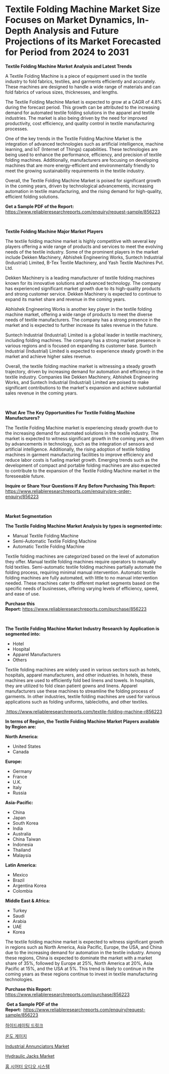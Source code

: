 <p><h1>Textile Folding Machine Market Size Focuses on Market Dynamics, In-Depth Analysis and Future Projections of its Market Forecasted for Period from 2024 to 2031</h1></p><p><strong>Textile Folding Machine Market Analysis and Latest Trends</strong></p>
<p><p>A Textile Folding Machine is a piece of equipment used in the textile industry to fold fabrics, textiles, and garments efficiently and accurately. These machines are designed to handle a wide range of materials and can fold fabrics of various sizes, thicknesses, and lengths.</p><p>The Textile Folding Machine Market is expected to grow at a CAGR of 4.8% during the forecast period. This growth can be attributed to the increasing demand for automated textile folding solutions in the apparel and textile industries. The market is also being driven by the need for improved productivity, cost efficiency, and quality control in textile manufacturing processes.</p><p>One of the key trends in the Textile Folding Machine Market is the integration of advanced technologies such as artificial intelligence, machine learning, and IoT (Internet of Things) capabilities. These technologies are being used to enhance the performance, efficiency, and precision of textile folding machines. Additionally, manufacturers are focusing on developing machines that are more energy-efficient and environmentally friendly to meet the growing sustainability requirements in the textile industry.</p><p>Overall, the Textile Folding Machine Market is poised for significant growth in the coming years, driven by technological advancements, increasing automation in textile manufacturing, and the rising demand for high-quality, efficient folding solutions.</p></p>
<p><strong>Get a Sample PDF of the Report:&nbsp;</strong> <a href="https://www.reliableresearchreports.com/enquiry/request-sample/856223">https://www.reliableresearchreports.com/enquiry/request-sample/856223</a></p>
<p>&nbsp;</p>
<p><strong>Textile Folding Machine Major Market Players</strong></p>
<p><p>The textile folding machine market is highly competitive with several key players offering a wide range of products and services to meet the evolving needs of the textile industry. Some of the prominent players in the market include Dekken Machinery, Abhishek Engineering Works, Suntech Industrial (Industrial) Limited, B-Tex Textile Machinery, and Yash Textile Machines Pvt. Ltd.</p><p>Dekken Machinery is a leading manufacturer of textile folding machines known for its innovative solutions and advanced technology. The company has experienced significant market growth due to its high-quality products and strong customer service. Dekken Machinery is expected to continue to expand its market share and revenue in the coming years.</p><p>Abhishek Engineering Works is another key player in the textile folding machine market, offering a wide range of products to meet the diverse needs of textile manufacturers. The company has a strong presence in the market and is expected to further increase its sales revenue in the future.</p><p>Suntech Industrial (Industrial) Limited is a global leader in textile machinery, including folding machines. The company has a strong market presence in various regions and is focused on expanding its customer base. Suntech Industrial (Industrial) Limited is expected to experience steady growth in the market and achieve higher sales revenue.</p><p>Overall, the textile folding machine market is witnessing a steady growth trajectory, driven by increasing demand for automation and efficiency in the textile industry. Companies like Dekken Machinery, Abhishek Engineering Works, and Suntech Industrial (Industrial) Limited are poised to make significant contributions to the market's expansion and achieve substantial sales revenue in the coming years.</p></p>
<p>&nbsp;</p>
<p><strong>What Are The Key Opportunities For Textile Folding Machine Manufacturers?</strong></p>
<p><p>The Textile Folding Machine market is experiencing steady growth due to the increasing demand for automated solutions in the textile industry. The market is expected to witness significant growth in the coming years, driven by advancements in technology, such as the integration of sensors and artificial intelligence. Additionally, the rising adoption of textile folding machines in garment manufacturing facilities to improve efficiency and reduce labor costs is fueling market growth. Emerging trends such as the development of compact and portable folding machines are also expected to contribute to the expansion of the Textile Folding Machine market in the foreseeable future.</p></p>
<p><strong>Inquire or Share Your Questions If Any Before Purchasing This Report:</strong> <a href="https://www.reliableresearchreports.com/enquiry/pre-order-enquiry/856223">https://www.reliableresearchreports.com/enquiry/pre-order-enquiry/856223</a></p>
<p>&nbsp;</p>
<p><strong>Market Segmentation</strong></p>
<p><strong>The Textile Folding Machine Market Analysis by types is segmented into:</strong></p>
<p><ul><li>Manual Textile Folding Machine</li><li>Semi-Automatic Textile Folding Machine</li><li>Automatic Textile Folding Machine</li></ul></p>
<p><p>Textile folding machines are categorized based on the level of automation they offer. Manual textile folding machines require operators to manually fold textiles. Semi-automatic textile folding machines partially automate the folding process, requiring minimal manual intervention. Automatic textile folding machines are fully automated, with little to no manual intervention needed. These machines cater to different market segments based on the specific needs of businesses, offering varying levels of efficiency, speed, and ease of use.</p></p>
<p><strong>Purchase this Report:&nbsp;</strong><a href="https://www.reliableresearchreports.com/purchase/856223">https://www.reliableresearchreports.com/purchase/856223</a></p>
<p>&nbsp;</p>
<p><strong>The Textile Folding Machine Market Industry Research by Application is segmented into:</strong></p>
<p><ul><li>Hotel</li><li>Hospital</li><li>Apparel Manufacturers</li><li>Others</li></ul></p>
<p><p>Textile folding machines are widely used in various sectors such as hotels, hospitals, apparel manufacturers, and other industries. In hotels, these machines are used to efficiently fold bed linens and towels. In hospitals, they are utilized to fold clean patient gowns and linens. Apparel manufacturers use these machines to streamline the folding process of garments. In other industries, textile folding machines are used for various applications such as folding uniforms, tablecloths, and other textiles.</p></p>
<p><a href="https://www.reliableresearchreports.com/textile-folding-machine-r856223">&nbsp;https://www.reliableresearchreports.com/textile-folding-machine-r856223</a></p>
<p><strong>In terms of Region, the Textile Folding Machine Market Players available by Region are:</strong></p>
<p>
    <p> <strong> North America: </strong>
        <ul>
            <li>United States</li>
            <li>Canada</li>
        </ul>
        </p> 
    <p> <strong> Europe: </strong>
        <ul>
            <li>Germany</li>
            <li>France</li>
            <li>U.K.</li>
            <li>Italy</li>
            <li>Russia</li>
        </ul>
        </p> 
    <p> <strong> Asia-Pacific: </strong>
        <ul>
            <li>China</li>
            <li>Japan</li>
            <li>South Korea</li>
            <li>India</li>
            <li>Australia</li>
            <li>China Taiwan</li>
            <li>Indonesia</li>
            <li>Thailand</li>
            <li>Malaysia</li>
        </ul>
        </p> 
    <p> <strong> Latin America: </strong>
        <ul>
            <li>Mexico</li>
            <li>Brazil</li>
            <li>Argentina Korea</li>
            <li>Colombia</li>
        </ul>
        </p> 
    <p> <strong> Middle East & Africa: </strong>
        <ul>
            <li>Turkey</li>
            <li>Saudi</li>
            <li>Arabia</li>
            <li>UAE</li>
            <li>Korea</li>
        </ul>
    </p>
    </p>
<p><p>The textile folding machine market is expected to witness significant growth in regions such as North America, Asia Pacific, Europe, the USA, and China due to the increasing demand for automation in the textile industry. Among these regions, China is expected to dominate the market with a market share of 35%, followed by Europe at 25%, North America at 20%, Asia Pacific at 15%, and the USA at 5%. This trend is likely to continue in the coming years as these regions continue to invest in textile manufacturing technologies.</p></p>
<p><strong>Purchase this Report: </strong><a href="https://www.reliableresearchreports.com/purchase/856223">https://www.reliableresearchreports.com/purchase/856223</a></p>
<p>&nbsp;<strong>Get a Sample PDF of the Report:&nbsp;&nbsp;</strong><a href="https://www.reliableresearchreports.com/enquiry/request-sample/856223">https://www.reliableresearchreports.com/enquiry/request-sample/856223</a></p>
<p><strong></strong></p>
<p><p><a href="https://medium.com/@rowedrowe/%EC%88%98%EB%B6%84-%EB%B3%B4%EC%B6%A9-%EC%9D%8C%EB%A3%8C%EC%8B%9C%EC%9E%A5-%EC%8B%9C%EC%9E%A5-%EC%A0%90%EC%9C%A0%EC%9C%A8-%EC%8B%9C%EC%9E%A5-%ED%8A%B8%EB%A0%8C%EB%93%9C-%EB%B0%8F-%EB%AF%B8%EB%9E%98-%EC%84%B1%EC%9E%A5-%ED%83%90%EC%83%89-c3df03dbb2bc">하이드레이팅 드링크</a></p><p><a href="https://github.com/LanceOlsotn8978/Market-Research-Report-List-1/blob/main/661234820538.md">온도 게이지</a></p><p><a href="https://github.com/redneck06/Market-Research-Report-List-2/blob/main/industrial-annunciators-market.md">Industrial Annunciators Market</a></p><p><a href="https://github.com/nicoletavirag/Market-Research-Report-List-2/blob/main/hydraulic-jacks-market.md">Hydraulic Jacks Market</a></p><p><a href="https://medium.com/@lilmama456456/%ED%99%88-%EC%8B%9C%EC%96%B4%ED%84%B0-%EC%98%A4%EB%94%94%EC%98%A4-%EC%8B%9C%EC%8A%A4%ED%85%9C-%EC%8B%9C%EC%9E%A5-%ED%86%B5%EC%B0%B0-%EC%8B%9C%EC%9E%A5-%EB%8F%99%ED%96%A5-%EC%84%B1%EC%9E%A5-2024%EB%85%84%EB%B6%80%ED%84%B0-2031%EB%85%84%EA%B9%8C%EC%A7%80-%EC%98%88%EC%B8%A1%EB%90%9C-%EC%B6%94%EC%9D%B4-9a260ee09822">홈 시어터 오디오 시스템</a></p></p>